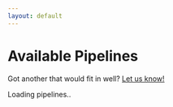 ```yaml
---
layout: default
---
```


# Available Pipelines

Got another that would fit in well?
[Let us know!](https://github.com/nf-core/nf-core.github.io/issues/new)

<div id="pipelines_loading">
    <i class="fas fa-spinner fa-pulse"></i> Loading pipelines..
</div>

<div id="pipelines_content" style="display:none;">
    <div id="production_pipelines" style="display:none;">
        <h2>Production Pipelines</h2>
    </div>


    <div id="development_pipelines" style="display:none;">
        <h2>Pipelines in development</h2>
        <p>These pipelines aren't yet ready for the prime-time, but are under active development. <br>
        Once they've had a release on GitHub, they will be classed as production-ready pipelines.</p>
    </div>
</div>
